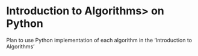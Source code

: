 # Introduction to Algorithms> on Python  
Plan to use Python implementation of each algorithm in the ‘Introduction to Algorithms’
